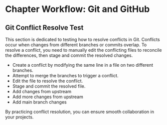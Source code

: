 # Chapter Workflow: Git and GitHub

## Git Conflict Resolve Test

This section is dedicated to testing how to resolve conflicts in Git. Conflicts occur when changes from different branches or commits overlap. To resolve a conflict, you need to manually edit the conflicting files to reconcile the differences, then stage and commit the resolved changes.

- Create a conflict by modifying the same line in a file on two different branches.
- Attempt to merge the branches to trigger a conflict.
- Edit the file to resolve the conflict.
- Stage and commit the resolved file.
- Add changes from upstream
- Add more changes from upstream
- Add main branch changes

By practicing conflict resolution, you can ensure smooth collaboration in your projects.
